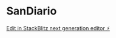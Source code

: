 # SanDiario

[Edit in StackBlitz next generation editor ⚡️](https://stackblitz.com/~/github.com/joelGuerraArias/SanDiario)